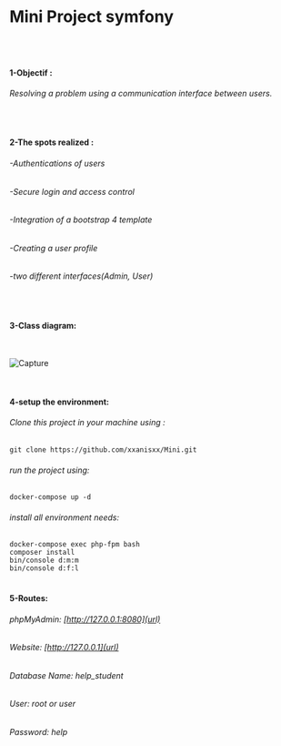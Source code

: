 # **Mini Project symfony**   
<br>
<br>

#### 1-Objectif :  
###### Resolving a problem using a communication interface between users.  
<br>

#### 2-The spots realized :  
###### -Authentications of users
###### -Secure login and access control
###### -Integration of a bootstrap 4 template
###### -Creating a user profile
###### -two different interfaces(Admin, User)

<br>

#### 3-Class diagram:
<br>

![Capture](https://user-images.githubusercontent.com/22977755/58744038-6ccc3980-8434-11e9-9c4d-f87e7e9d9067.PNG)

<br>

#### 4-setup the environment:

###### Clone this project in your machine using :

`git clone https://github.com/xxanisxx/Mini.git`  
###### run the project using:
`docker-compose up -d`  
###### install all environment needs:
`docker-compose exec php-fpm bash`  
`composer install`  
`bin/console d:m:m`  
`bin/console d:f:l`  
<br>

#### 5-Routes:

###### phpMyAdmin: [http://127.0.0.1:8080](url)
###### Website: [http://127.0.0.1](url)
###### Database Name: help_student
###### User: root or user
###### Password: help

